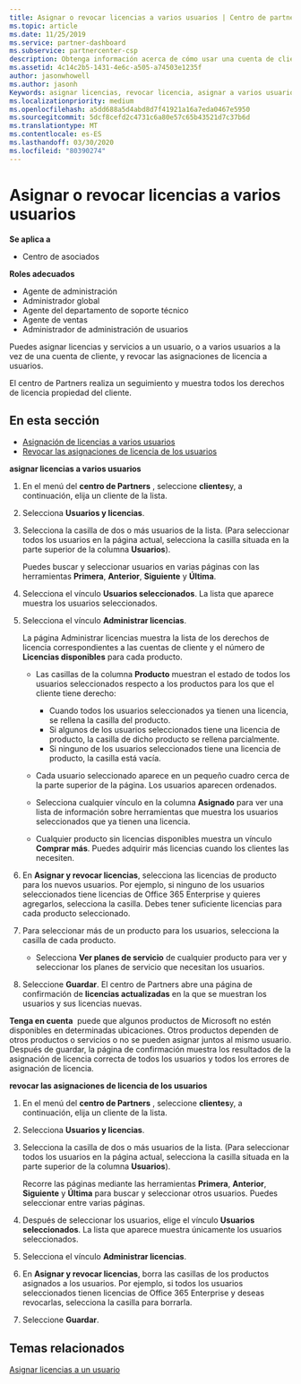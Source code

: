 ```yaml
---
title: Asignar o revocar licencias a varios usuarios | Centro de partners
ms.topic: article
ms.date: 11/25/2019
ms.service: partner-dashboard
ms.subservice: partnercenter-csp
description: Obtenga información acerca de cómo usar una cuenta de cliente para asignar o revocar licencias y servicios a un usuario o a varios usuarios a la vez.
ms.assetid: 4c14c2b5-1431-4e6c-a505-a74503e1235f
author: jasonwhowell
ms.author: jasonh
Keywords: asignar licencias, revocar licencia, asignar a varios usuarios,
ms.localizationpriority: medium
ms.openlocfilehash: a5dd688a5d4abd8d7f41921a16a7eda0467e5950
ms.sourcegitcommit: 5dcf8cefd2c4731c6a80e57c65b43521d7c37b6d
ms.translationtype: MT
ms.contentlocale: es-ES
ms.lasthandoff: 03/30/2020
ms.locfileid: "80390274"
---
```

# <a name="assign-or-revoke-licenses-to-multiple-users"></a>Asignar o revocar licencias a varios usuarios

**Se aplica a**

- Centro de asociados

**Roles adecuados**

- Agente de administración
- Administrador global
- Agente del departamento de soporte técnico
- Agente de ventas
- Administrador de administración de usuarios

Puedes asignar licencias y servicios a un usuario, o a varios usuarios a la vez de una cuenta de cliente, y revocar las asignaciones de licencia a usuarios.

El centro de Partners realiza un seguimiento y muestra todos los derechos de licencia propiedad del cliente.

## <a name="in-this-section"></a>En esta sección


- [Asignación de licencias a varios usuarios](#assign-licenses-to-groups)
- [Revocar las asignaciones de licencia de los usuarios](#revoking-licenses)

<a href="" id="assign-licenses-to-groups"></a>
**asignar licencias a varios usuarios**

1. En el menú del **centro de Partners** , seleccione **clientes**y, a continuación, elija un cliente de la lista.

2. Selecciona **Usuarios y licencias**.

3. Selecciona la casilla de dos o más usuarios de la lista. (Para seleccionar todos los usuarios en la página actual, selecciona la casilla situada en la parte superior de la columna **Usuarios**).

    Puedes buscar y seleccionar usuarios en varias páginas con las herramientas **Primera**, **Anterior**, **Siguiente** y **Última**.

4. Selecciona el vínculo **Usuarios seleccionados**. La lista que aparece muestra los usuarios seleccionados.

5. Selecciona el vínculo **Administrar licencias**.

    La página Administrar licencias muestra la lista de los derechos de licencia correspondientes a las cuentas de cliente y el número de **Licencias disponibles** para cada producto.

    -   Las casillas de la columna **Producto** muestran el estado de todos los usuarios seleccionados respecto a los productos para los que el cliente tiene derecho:

        -   Cuando todos los usuarios seleccionados ya tienen una licencia, se rellena la casilla del producto.
        -   Si algunos de los usuarios seleccionados tiene una licencia de producto, la casilla de dicho producto se rellena parcialmente.
        -   Si ninguno de los usuarios seleccionados tiene una licencia de producto, la casilla está vacía.
    -   Cada usuario seleccionado aparece en un pequeño cuadro cerca de la parte superior de la página. Los usuarios aparecen ordenados.

    -   Selecciona cualquier vínculo en la columna **Asignado** para ver una lista de información sobre herramientas que muestra los usuarios seleccionados que ya tienen una licencia.

    -   Cualquier producto sin licencias disponibles muestra un vínculo **Comprar más**. Puedes adquirir más licencias cuando los clientes las necesiten.

6.  En **Asignar y revocar licencias**, selecciona las licencias de producto para los nuevos usuarios. Por ejemplo, si ninguno de los usuarios seleccionados tiene licencias de Office 365 Enterprise y quieres agregarlos, selecciona la casilla. Debes tener suficiente licencias para cada producto seleccionado.

7. Para seleccionar más de un producto para los usuarios, selecciona la casilla de cada producto.
    -   Selecciona **Ver planes de servicio** de cualquier producto para ver y seleccionar los planes de servicio que necesitan los usuarios.

8. Seleccione **Guardar**. El centro de Partners abre una página de confirmación de **licencias actualizadas** en la que se muestran los usuarios y sus licencias nuevas.

**Tenga en cuenta**  puede que algunos productos de Microsoft no estén disponibles en determinadas ubicaciones. Otros productos dependen de otros productos o servicios o no se pueden asignar juntos al mismo usuario. Después de guardar, la página de confirmación muestra los resultados de la asignación de licencia correcta de todos los usuarios y todos los errores de asignación de licencia.


<a href="" id="revoking-licenses"></a>
**revocar las asignaciones de licencia de los usuarios**

1. En el menú del **centro de Partners** , seleccione **clientes**y, a continuación, elija un cliente de la lista.

2. Selecciona **Usuarios y licencias**.

3. Selecciona la casilla de dos o más usuarios de la lista. (Para seleccionar todos los usuarios en la página actual, selecciona la casilla situada en la parte superior de la columna **Usuarios**).

    Recorre las páginas mediante las herramientas **Primera**, **Anterior**, **Siguiente** y **Última** para buscar y seleccionar otros usuarios. Puedes seleccionar entre varias páginas.

4. Después de seleccionar los usuarios, elige el vínculo **Usuarios seleccionados**. La lista que aparece muestra únicamente los usuarios seleccionados.

5. Selecciona el vínculo **Administrar licencias**.

6. En **Asignar y revocar licencias**, borra las casillas de los productos asignados a los usuarios. Por ejemplo, si todos los usuarios seleccionados tienen licencias de Office 365 Enterprise y deseas revocarlas, selecciona la casilla para borrarla.

7. Seleccione **Guardar**.

## <a name="related-topics"></a>Temas relacionados

[Asignar licencias a un usuario](assign-licenses-to-users.md)